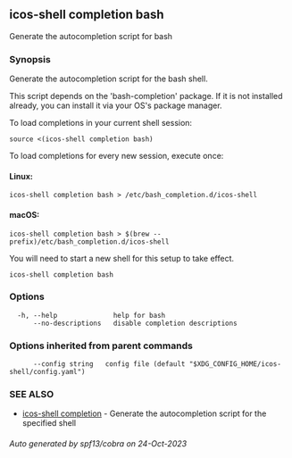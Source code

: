## icos-shell completion bash

Generate the autocompletion script for bash

### Synopsis

Generate the autocompletion script for the bash shell.

This script depends on the 'bash-completion' package.
If it is not installed already, you can install it via your OS's package manager.

To load completions in your current shell session:

	source <(icos-shell completion bash)

To load completions for every new session, execute once:

#### Linux:

	icos-shell completion bash > /etc/bash_completion.d/icos-shell

#### macOS:

	icos-shell completion bash > $(brew --prefix)/etc/bash_completion.d/icos-shell

You will need to start a new shell for this setup to take effect.


```
icos-shell completion bash
```

### Options

```
  -h, --help              help for bash
      --no-descriptions   disable completion descriptions
```

### Options inherited from parent commands

```
      --config string   config file (default "$XDG_CONFIG_HOME/icos-shell/config.yaml")
```

### SEE ALSO

* [icos-shell completion](icos-shell_completion.md)	 - Generate the autocompletion script for the specified shell

###### Auto generated by spf13/cobra on 24-Oct-2023
